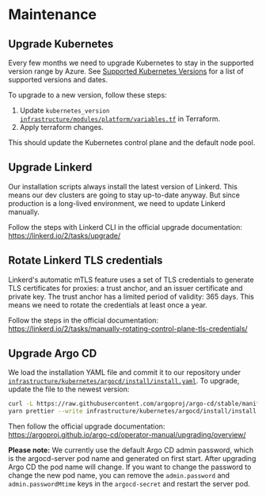 # Maintenance

## Upgrade Kubernetes

Every few months we need to upgrade Kubernetes to stay in the supported version range by Azure. See [Supported Kubernetes Versions](https://docs.microsoft.com/en-us/azure/aks/supported-kubernetes-versions) for a list of supported versions and dates.

To upgrade to a new version, follow these steps:

1. Update `kubernetes_version` [`infrastructure/modules/platform/variables.tf`](../infrastructure/modules/platform/variables.tf) in Terraform.
1. Apply terraform changes.

This should update the Kubernetes control plane and the default node pool.

## Upgrade Linkerd

Our installation scripts always install the latest version of Linkerd. This means our dev clusters are going to stay up-to-date anyway. But since production is a long-lived environment, we need to update Linkerd manually.

Follow the steps with Linkerd CLI in the official upgrade documentation: https://linkerd.io/2/tasks/upgrade/

## Rotate Linkerd TLS credentials

Linkerd's automatic mTLS feature uses a set of TLS credentials to generate TLS certificates for proxies: a trust anchor, and an issuer certificate and private key. The trust anchor has a limited period of validity: 365 days. This means we need to rotate the credentials at least once a year.

Follow the steps in the official documentation: https://linkerd.io/2/tasks/manually-rotating-control-plane-tls-credentials/

## Upgrade Argo CD

We load the installation YAML file and commit it to our repository under [`infrastructure/kubernetes/argocd/install/install.yaml`](../infrastructure/kubernetes/argocd/install/install.yaml). To upgrade, update the file to the newest version:

```sh
curl -L https://raw.githubusercontent.com/argoproj/argo-cd/stable/manifests/install.yaml >infrastructure/kubernetes/argocd/install/install.yaml
yarn prettier --write infrastructure/kubernetes/argocd/install/install.yaml
```

Then follow the official upgrade documentation: https://argoproj.github.io/argo-cd/operator-manual/upgrading/overview/

**Please note:** We currently use the default Argo CD admin password, which is the argocd-server pod name and generated on first start. After upgrading Argo CD the pod name will change. If you want to change the password to change the new pod name, you can remove the `admin.password` and `admin.passwordMtime` keys in the `argocd-secret` and restart the server pod.
